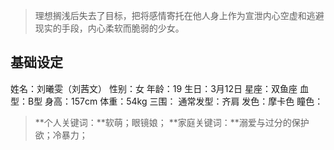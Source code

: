 > 理想搁浅后失去了目标，把将感情寄托在他人身上作为宣泄内心空虚和逃避现实的手段，内心柔软而脆弱的少女。

## 基础设定

姓名：刘曦雯（刘茜文）
性别：女
年龄：19
生日：3月12日
星座：双鱼座
血型：B型
身高：157cm
体重：54kg
三围：
通常发型：齐肩
发色：摩卡色
瞳色：

> **个人关键词：**软萌；眼镜娘；
> **家庭关键词：**溺爱与过分的保护欲；冷暴力；